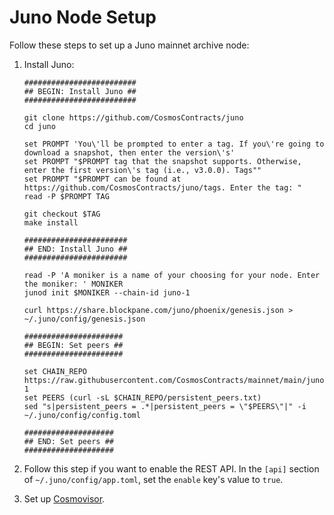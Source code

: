 # Juno Node Setup

Follow these steps to set up a Juno mainnet archive node:
1. Install Juno:

    ```shell
    #########################
    ## BEGIN: Install Juno ##
    ######################### 
   
    git clone https://github.com/CosmosContracts/juno
    cd juno
   
    set PROMPT 'You\'ll be prompted to enter a tag. If you\'re going to download a snapshot, then enter the version\'s'
    set PROMPT "$PROMPT tag that the snapshot supports. Otherwise, enter the first version\'s tag (i.e., v3.0.0). Tags""
    set PROMPT "$PROMPT can be found at https://github.com/CosmosContracts/juno/tags. Enter the tag: "
    read -P $PROMPT TAG
   
    git checkout $TAG
    make install
  
    #######################
    ## END: Install Juno ##
    ####################### 

    read -P 'A moniker is a name of your choosing for your node. Enter the moniker: ' MONIKER
    junod init $MONIKER --chain-id juno-1
      
    curl https://share.blockpane.com/juno/phoenix/genesis.json > ~/.juno/config/genesis.json
   
    ######################
    ## BEGIN: Set peers ##
    ###################### 
   
    set CHAIN_REPO https://raw.githubusercontent.com/CosmosContracts/mainnet/main/juno-1
    set PEERS (curl -sL $CHAIN_REPO/persistent_peers.txt)
    sed "s|persistent_peers = .*|persistent_peers = \"$PEERS\"|" -i ~/.juno/config/config.toml
       
    ####################
    ## END: Set peers ##
    ####################    
    ```
2. Follow this step if you want to enable the REST API. In the `[api]` section of `~/.juno/config/app.toml`, set the `enable` key's value to `true`.
3. Set up [Cosmovisor](cosmovisor.md).
